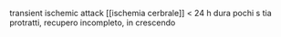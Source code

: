 transient ischemic attack
[[ischemia cerbrale]] < 24 h
dura pochi s
tia protratti, recupero incompleto, in crescendo